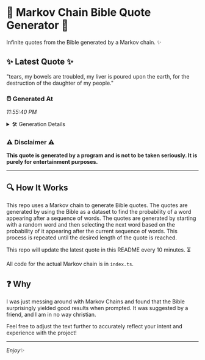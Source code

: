 # 📖 Markov Chain Bible Quote Generator 📖

Infinite quotes from the Bible generated by a Markov chain. ✨

## ✨ Latest Quote ✨
"tears, my bowels are troubled, my liver is poured upon the earth, for the destruction of the daughter of my people."

### ⏰ Generated At
*11:55:40 PM*

<details>
    <summary>🛠️ Generation Details</summary>
    <p>
        <strong>🌱 Seed:</strong> tears,<br>
        <strong>🔄 Iterations:</strong> 20<br>
        <strong>📜 Context History:</strong><br>[ tears, ]: my<br>[ tears,, my ]: bowels<br>[ tears,, my, bowels ]: are<br>[ tears,, my, bowels, are ]: troubled,<br>[ tears,, my, bowels, are, troubled, ]: my<br>[ tears,, my, bowels, are, troubled,, my ]: liver<br>[ my, bowels, are, troubled,, my, liver ]: is<br>[ bowels, are, troubled,, my, liver, is ]: poured<br>[ are, troubled,, my, liver, is, poured ]: upon<br>[ troubled,, my, liver, is, poured, upon ]: the<br>[ my, liver, is, poured, upon, the ]: earth,<br>[ liver, is, poured, upon, the, earth, ]: for<br>[ is, poured, upon, the, earth,, for ]: the<br>[ poured, upon, the, earth,, for, the ]: destruction<br>[ upon, the, earth,, for, the, destruction ]: of<br>[ the, earth,, for, the, destruction, of ]: the<br>[ earth,, for, the, destruction, of, the ]: daughter<br>[ for, the, destruction, of, the, daughter ]: of<br>[ the, destruction, of, the, daughter, of ]: my<br>[ destruction, of, the, daughter, of, my ]: people.<br>
    </p>
</details>

### ⚠️ Disclaimer ⚠️
**This quote is generated by a program and is not to be taken seriously. It is purely for entertainment purposes.**

---

## 🔍 How It Works

This repo uses a Markov chain to generate Bible quotes. The quotes are generated by using the Bible as a dataset to find the probability of a word appearing after a sequence of words. The quotes are generated by starting with a random word and then selecting the next word based on the probability of it appearing after the current sequence of words. This process is repeated until the desired length of the quote is reached.

This repo will update the latest quote in this README every 10 minutes. ⏳

All code for the actual Markov chain is in `index.ts`.

## ❓ Why

I was just messing around with Markov Chains and found that the Bible surprisingly yielded good results when prompted. 
It was suggested by a friend, and I am in no way christian.

Feel free to adjust the text further to accurately reflect your intent and experience with the project!

---

*Enjoy*✨
